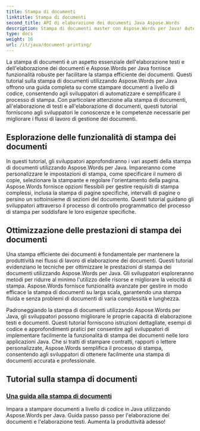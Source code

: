 ```yaml
---
title: Stampa di documenti
linktitle: Stampa di documenti
second_title: API di elaborazione dei documenti Java Aspose.Words
description: Stampa di documenti master con Aspose.Words per Java! Automatizza le impostazioni di stampa, ottimizza le prestazioni e ottieni risultati professionali senza sforzo.
type: docs
weight: 16
url: /it/java/document-printing/
---
```


La stampa di documenti è un aspetto essenziale dell'elaborazione testi e dell'elaborazione dei documenti e Aspose.Words per Java fornisce funzionalità robuste per facilitare la stampa efficiente dei documenti. Questi tutorial sulla stampa di documenti utilizzando Aspose.Words per Java offrono una guida completa su come stampare documenti a livello di codice, consentendo agli sviluppatori di automatizzare e semplificare il processo di stampa. Con particolare attenzione alla stampa di documenti, all'elaborazione di testi e all'elaborazione di documenti, questi tutorial forniscono agli sviluppatori le conoscenze e le competenze necessarie per migliorare i flussi di lavoro di gestione dei documenti.

## Esplorazione delle funzionalità di stampa dei documenti

In questi tutorial, gli sviluppatori approfondiranno i vari aspetti della stampa di documenti utilizzando Aspose.Words per Java. Impareranno come personalizzare le impostazioni di stampa, come specificare il numero di copie, selezionare la stampante e regolare l'orientamento della pagina. Aspose.Words fornisce opzioni flessibili per gestire requisiti di stampa complessi, inclusa la stampa di pagine specifiche, intervalli di pagine o persino un sottoinsieme di sezioni del documento. Questi tutorial guidano gli sviluppatori attraverso il processo di controllo programmatico del processo di stampa per soddisfare le loro esigenze specifiche.

## Ottimizzazione delle prestazioni di stampa dei documenti

Una stampa efficiente dei documenti è fondamentale per mantenere la produttività nei flussi di lavoro di elaborazione dei documenti. Questi tutorial evidenziano le tecniche per ottimizzare le prestazioni di stampa dei documenti utilizzando Aspose.Words per Java. Gli sviluppatori esploreranno metodi per ridurre al minimo l'utilizzo delle risorse e migliorare la velocità di stampa. Aspose.Words fornisce funzionalità avanzate per gestire in modo efficace la stampa di documenti su larga scala, garantendo una stampa fluida e senza problemi di documenti di varia complessità e lunghezza.

Padroneggiando la stampa di documenti utilizzando Aspose.Words per Java, gli sviluppatori possono migliorare le proprie capacità di elaborazione testi e documenti. Questi tutorial forniscono istruzioni dettagliate, esempi di codice e approfondimenti pratici per consentire agli sviluppatori di implementare facilmente la funzionalità di stampa dei documenti nelle loro applicazioni Java. Che si tratti di stampare contratti, rapporti o lettere personalizzate, Aspose.Words semplifica il processo di stampa, consentendo agli sviluppatori di ottenere facilmente una stampa di documenti accurata e professionale.

## Tutorial sulla stampa di documenti

### [Una guida alla stampa di documenti](./guide-to-document-printing/)

Impara a stampare documenti a livello di codice in Java utilizzando Aspose.Words per Java. Guida passo passo per l'elaborazione dei documenti e l'elaborazione testi. Aumenta la produttività adesso!